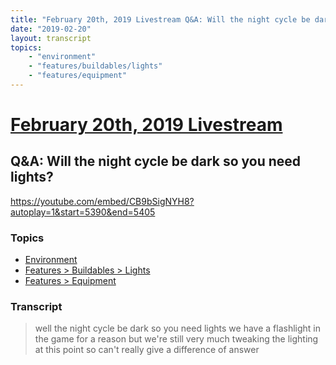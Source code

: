```yaml
---
title: "February 20th, 2019 Livestream Q&A: Will the night cycle be dark so you need lights?"
date: "2019-02-20"
layout: transcript
topics:
    - "environment"
    - "features/buildables/lights"
    - "features/equipment"
---
```

# [February 20th, 2019 Livestream](../2019-02-20.md)
## Q&A: Will the night cycle be dark so you need lights?
https://youtube.com/embed/CB9bSigNYH8?autoplay=1&start=5390&end=5405

### Topics
* [Environment](../topics/environment.md)
* [Features > Buildables > Lights](../topics/features/buildables/lights.md)
* [Features > Equipment](../topics/features/equipment.md)

### Transcript

> well the night cycle be dark so you need lights we have a flashlight in the game for a reason but we're still very much tweaking the lighting at this point so can't really give a difference of answer
